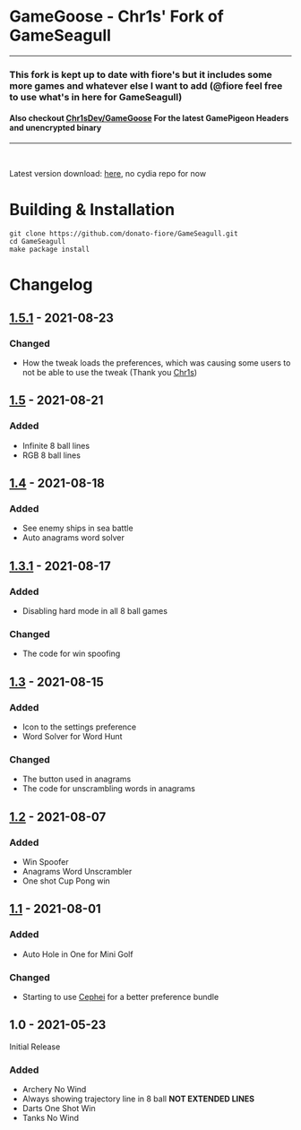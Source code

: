 # GameGoose - Chr1s' Fork of GameSeagull
<hr>

### This fork is kept up to date with fiore's but it includes some more games and whatever else I want to add (@fiore feel free to use what's in here for GameSeagull)
#### Also checkout [Chr1sDev/GameGoose](https://github.com/chr1sdev/gamegoose) For the latest GamePigeon Headers and unencrypted binary
<hr>
<br>

Latest version download: [here](https://github.com/donato-fiore/GameSeagull/releases/download/1.5.1/com.donato.gameseagull_1.5.1_iphoneos-arm.deb), no cydia repo for now

# Building & Installation
```SHELL
git clone https://github.com/donato-fiore/GameSeagull.git
cd GameSeagull
make package install
```

# Changelog
## [1.5.1](https://github.com/donato-fiore/GameSeagull/releases/download/1.5.1/com.donato.gameseagull_1.5.1_iphoneos-arm.deb) - 2021-08-23
### Changed
- How the tweak loads the preferences, which was causing some users to not be able to use the tweak (Thank you [Chr1s](https://github.com/Chr1sDev))
## [1.5](https://github.com/donato-fiore/GameSeagull/releases/download/1.5/com.donato.gameseagull_1.5_iphoneos-arm.deb) - 2021-08-21
### Added
- Infinite 8 ball lines
- RGB 8 ball lines
## [1.4](https://github.com/donato-fiore/GameSeagull/releases/download/1.4/com.donato.gameseagull_1.4_iphoneos-arm.deb) - 2021-08-18
### Added
- See enemy ships in sea battle
- Auto anagrams word solver
## [1.3.1](https://github.com/donato-fiore/GameSeagull/releases/download/1.3.1/com.donato.gameseagull_1.3.1_iphoneos-arm.deb) - 2021-08-17
### Added
- Disabling hard mode in all 8 ball games
### Changed
- The code for win spoofing
## [1.3](https://github.com/donato-fiore/GameSeagull/releases/download/1.3/com.donato.gameseagull_1.3_iphoneos-arm.deb) - 2021-08-15
### Added
- Icon to the settings preference
- Word Solver for Word Hunt
### Changed
- The button used in anagrams
- The code for unscrambling words in anagrams
## [1.2](https://github.com/donato-fiore/GameSeagull/releases/download/1.2/com.donato.gameseagull_1.2_iphoneos-arm.deb) - 2021-08-07
### Added
- Win Spoofer
- Anagrams Word Unscrambler
- One shot Cup Pong win
## [1.1](https://github.com/donato-fiore/GameSeagull/releases/download/1.1/com.donato.gameseagull_1.1_iphoneos-arm.deb) - 2021-08-01
### Added
- Auto Hole in One for Mini Golf
### Changed
- Starting to use [Cephei](https://hbang.github.io/libcephei/) for a better preference bundle
## 1.0 - 2021-05-23
Initial Release
### Added
- Archery No Wind
- Always showing trajectory line in 8 ball **NOT EXTENDED LINES**
- Darts One Shot Win
- Tanks No Wind
